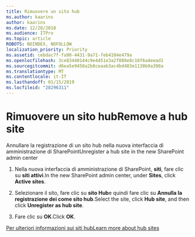 ```yaml
---
title: Rimuovere un sito hub
ms.author: kaarins
author: kaarins
ms.date: 12/28/2018
ms.audience: ITPro
ms.topic: article
ROBOTS: NOINDEX, NOFOLLOW
localization_priority: Priority
ms.assetid: cebdac7f-fa90-4431-9a71-feb4104e479a
ms.openlocfilehash: 3ce83440144c9e4451e3a2f088e8c16f6a4eead1
ms.sourcegitcommit: d6ea5e9458a2b8ceaab3ac4bd483e1130b9a398a
ms.translationtype: MT
ms.contentlocale: it-IT
ms.lasthandoff: 01/15/2019
ms.locfileid: "28296311"
---
```

# <a name="remove-a-hub-site"></a><span data-ttu-id="b9270-102">Rimuovere un sito hub</span><span class="sxs-lookup"><span data-stu-id="b9270-102">Remove a hub site</span></span>

<span data-ttu-id="b9270-103">Annullare la registrazione di un sito hub nella nuova interfaccia di amministrazione di SharePoint</span><span class="sxs-lookup"><span data-stu-id="b9270-103">Unregister a hub site in the new SharePoint admin center</span></span>
  
1. <span data-ttu-id="b9270-104">Nella nuova interfaccia di amministrazione di SharePoint, **siti**, fare clic su **siti attivi**.</span><span class="sxs-lookup"><span data-stu-id="b9270-104">In the new SharePoint admin center, under **Sites**, click **Active sites**.</span></span> 
    
2. <span data-ttu-id="b9270-105">Selezionare il sito, fare clic su **sito Hub**e quindi fare clic su **Annulla la registrazione dei come sito hub**.</span><span class="sxs-lookup"><span data-stu-id="b9270-105">Select the site, click **Hub site**, and then click **Unregister as hub site**.</span></span> 
    
3. <span data-ttu-id="b9270-106">Fare clic su **OK**.</span><span class="sxs-lookup"><span data-stu-id="b9270-106">Click **OK**.</span></span> 
    
[<span data-ttu-id="b9270-107">Per ulteriori informazioni sui siti hub</span><span class="sxs-lookup"><span data-stu-id="b9270-107">Learn more about hub sites</span></span>](https://support.office.com/en-us/article/what-is-a-sharepoint-hub-site-fe26ae84-14b7-45b6-a6d1-948b3966427f?ui=en-US&amp;rs=en-US&amp;ad=US)
  

